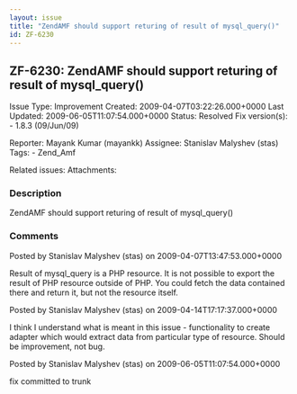 ```yaml
---
layout: issue
title: "ZendAMF should support returing of result of mysql_query()"
id: ZF-6230
---
```


ZF-6230: ZendAMF should support returing of result of mysql\_query()
--------------------------------------------------------------------

 Issue Type: Improvement Created: 2009-04-07T03:22:26.000+0000 Last Updated: 2009-06-05T11:07:54.000+0000 Status: Resolved Fix version(s): - 1.8.3 (09/Jun/09)
 
 Reporter:  Mayank Kumar (mayankk)  Assignee:  Stanislav Malyshev (stas)  Tags: - Zend\_Amf
 
 Related issues: 
 Attachments: 
### Description

ZendAMF should support returing of result of mysql\_query()

 

 

### Comments

Posted by Stanislav Malyshev (stas) on 2009-04-07T13:47:53.000+0000

Result of mysql\_query is a PHP resource. It is not possible to export the result of PHP resource outside of PHP. You could fetch the data contained there and return it, but not the resource itself.

 

 

Posted by Stanislav Malyshev (stas) on 2009-04-14T17:17:37.000+0000

I think I understand what is meant in this issue - functionality to create adapter which would extract data from particular type of resource. Should be improvement, not bug.

 

 

Posted by Stanislav Malyshev (stas) on 2009-06-05T11:07:54.000+0000

fix committed to trunk

 

 
